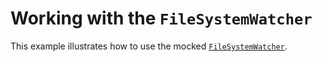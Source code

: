 # Working with the `FileSystemWatcher`
This example illustrates how to use the mocked [`FileSystemWatcher`](https://learn.microsoft.com/en-us/dotnet/api/system.io.filesystemwatcher).

